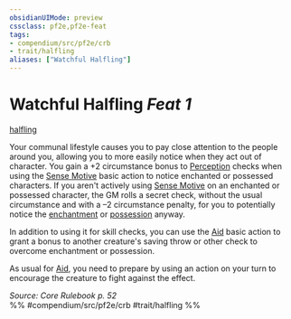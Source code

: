 ```yaml
---
obsidianUIMode: preview
cssclass: pf2e,pf2e-feat
tags:
- compendium/src/pf2e/crb
- trait/halfling
aliases: ["Watchful Halfling"]
---
```

# Watchful Halfling  *Feat 1*  
[halfling](rules/traits/halfling.md)  


Your communal lifestyle causes you to pay close attention to the people around you, allowing you to more easily notice when they act out of character. You gain a +2 circumstance bonus to [Perception](compendium/skills.md#Perception) checks when using the [Sense Motive](rules/actions/sense-motive.md) basic action to notice enchanted or possessed characters. If you aren't actively using [Sense Motive](rules/actions/sense-motive.md) on an enchanted or possessed character, the GM rolls a secret check, without the usual circumstance and with a –2 circumstance penalty, for you to potentially notice the [enchantment](rules/traits/enchantment.md) or [possession](rules/traits/possession.md) anyway.

In addition to using it for skill checks, you can use the [Aid](rules/actions/aid.md) basic action to grant a bonus to another creature's saving throw or other check to overcome enchantment or possession.

As usual for [Aid](rules/actions/aid.md), you need to prepare by using an action on your turn to encourage the creature to fight against the effect.

*Source: Core Rulebook p. 52*  
%% #compendium/src/pf2e/crb #trait/halfling %%